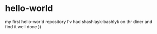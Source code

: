 # hello-world
my first hello-world repository
I'v had shashlayk-bashlyk on thr diner and find it well done ))
